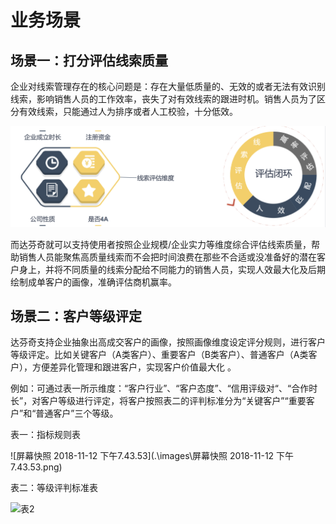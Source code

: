 # 业务场景

##   场景一：打分评估线索质量

​    企业对线索管理存在的核心问题是：存在大量低质量的、无效的或者无法有效识别线索，影响销售人员的工作效率，丧失了对有效线索的跟进时机。销售人员为了区分有效线索，只能通过人为排序或者人工校验，十分低效。

![image-20181010151400872](./images/image-20181010151400872.png)

​    而达芬奇就可以支持使用者按照企业规模/企业实力等维度综合评估线索质量，帮助销售人员能聚焦高质量线索而不会把时间浪费在那些不合适或没准备好的潜在客户身上，并将不同质量的线索分配给不同能力的销售人员，实现人效最大化及后期绘制成单客户的画像，准确评估商机赢率。

## 场景二：客户等级评定

​     达芬奇支持企业抽象出高成交客户的画像，按照画像维度设定评分规则，进行客户等级评定。比如关键客户（A类客户）、重要客户（B类客户）、普通客户（A类客户），方便差异化管理和跟进客户，实现客户价值最大化 。

例如：可通过表一所示维度：“客户行业”、“客户态度”、“信用评级对“、“合作时长”，对客户等级进行评定，将客户按照表二的评判标准分为“关键客户”“重要客户”和“普通客户”三个等级。

表一：指标规则表

![屏幕快照 2018-11-12 下午7.43.53](.\images\屏幕快照 2018-11-12 下午7.43.53.png)

表二：等级评判标准表

![表2](.\images\表2.png)